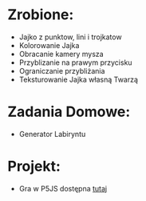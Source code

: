 # Zrobione:
* Jajko z punktow, lini i trojkatow
* Kolorowanie Jajka
* Obracanie kamery mysza
* Przyblizanie na prawym przycisku
* Ograniczanie przybliżania
* Teksturowanie Jajka własną Twarzą

# Zadania Domowe:
* Generator Labiryntu

# Projekt:
* Gra w P5JS dostępna [tutaj](https://torak28.github.io/asteroids)